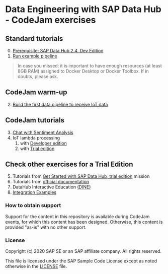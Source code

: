 # Data Engineering with SAP Data Hub - CodeJam exercises

## Standard tutorials

0. [Prerequisite: SAP Data Hub 2.4, Dev Edition](https://developers.sap.com/tutorials/datahub-docker-v2-setup.html)
1. [Run example pipeline](https://developers.sap.com/tutorials/datahub-docker-v2-examples.html)

> In case you missed: it is important to have enough resources (at least 8GB RAM) assigned to Docker Desktop or Docker Toolbox. If in doubts, please ask.

## CodeJam warm-up
2. [Build the first data pipeline to receive IoT data](exercise/tessel)

## CodeJam tutorials

3. [Chat with Sentiment Analysis](exercise/chat)
4. IoT lambda processing
    1. with [Developer edition](exercise/iot)
    2. with [Trial edition](exercise/trial/iot)

## Check other exercises for a Trial Edition

5. Tutorials from [Get Started with SAP Data Hub, trial edition](https://developers.sap.com/mission.datahub-trial.html) mission
6. Tutorials from [official documentation](https://help.sap.com/viewer/29ff74dc606c41acad117003f6034ac7/2.7.latest/en-US/217dac1ce21c46d6956208d3d699f596.html)
7. DataHub Interactive Education [(DINE)](https://github.com/SAP-samples/datahub-dine)
8. [Integration Examples](https://github.com/SAP-samples/datahub-integration-examples)

### How to obtain support
Support for the content in this repository is available during CodeJam events, for which this content has been designed. Otherwise, this content is provided "as-is" with no other support.

### License
Copyright (c) 2020 SAP SE or an SAP affiliate company. All rights reserved.

This file is licensed under the SAP Sample Code License except as noted otherwise in the [LICENSE](LICENSE.md) file.
